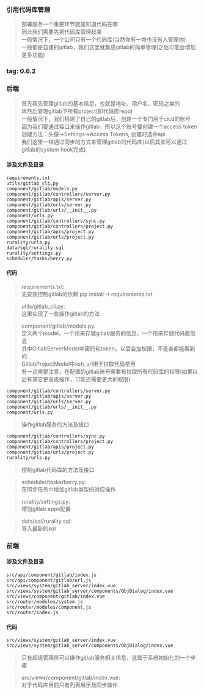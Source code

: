 ### 引用代码库管理
> 部署服务一个重要环节就是知道代码在哪  
> 因此我们需要先把代码库管理起来  
> 一般情况下，一个公司只有一个代码库(当然你有一堆也没有人管理你)  
> 一般都是自建的gitlab，我们这里就集成gitlab的简单管理(之后可能会增加更多功能)  

### tag: 0.6.2

### 后端
> 首先我先管理gitlab的基本信息，也就是地址、用户名、密码之类的  
> 再然后管理gitlab下所有project(即代码库repo)  
> 一般情况下，我们搭建了自己的gitlab后，创建一个专门用于cicd的账号  
> 因为我们要通过接口来操作gitlab，所以这个账号要创建一个access token  
> 创建方法：头像->Settings->Access Tokens, 创建时选中api  
> 我们这里一样通过同步的方式来管理gitlab的代码库(以后其实可以通过gitlab的system hook完成)  


#### 涉及文件及目录
```
requirements.txt
utils/gitlab_cli.py
component/gitlab/models.py
component/gitlab/controllers/server.py
component/gitlab/apis/server.py
component/gitlab/urls/server.py
component/gitlab/urls/__init__.py
component/urls.py
component/gitlab/controllers/sync.py
component/gitlab/controllers/project.py
component/gitlab/apis/project.py
component/gitlab/urls/project.py
rurality/urls.py
data/sql/rurality.sql
rurality/settings.py
scheduler/tasks/berry.py
```

#### 代码
> requirements.txt:  
> 先安装控制gitlab的依赖 pip install -r requirements.txt  

> utils/gitlab_cli.py:  
> 这里实现了一些操作gitlab的方法  

> component/gitlab/models.py:  
> 定义两个model，一个用来存储gitlab服务的信息，一个用来存储代码库信息  
> 其中GitlabServerModel中密码和token，以后会加权限，不是谁都能看到的  
> GitlabProjectModel中ssh_url用于拉取代码使用  
> 有一点需要注意，在配置的gitlab账号需要有拉取所有代码库的权限(如果以后有其它更高级操作，可能还需要更大的权限)  

>
```
component/gitlab/controllers/server.py
component/gitlab/apis/server.py
component/gitlab/urls/server.py
component/gitlab/urls/__init__.py
component/urls.py
```
> 操作gitlab服务的方法及接口  

>
```
component/gitlab/controllers/sync.py
component/gitlab/controllers/project.py
component/gitlab/apis/project.py
component/gitlab/urls/project.py
rurality/urls.py
```
> 控制gitlab代码库的方法及接口  

> scheduler/tasks/berry.py:  
> 在同步任务中增加gitlab类型的对应操作  

> rurality/settings.py:  
> 增加gitlab apps配置  

> data/sql/rurality.sql:  
> 导入最新的sql  


### 前端

#### 涉及文件及目录
```
src/api/component/gitlab/index.js
src/api/component/gitlab/url.js
src/views/system/gitlab_server/index.vue
src/views/system/gitlab_server/components/ObjDialog/index.vue
src/views/component/gitlab/index.vue
src/router/modules/system.js
src/router/modules/component.js
src/router/index.js
```

#### 代码
> 
```
src/views/system/gitlab_server/index.vue
src/views/system/gitlab_server/components/ObjDialog/index.vue
```
> 只有超级管理员可以操作gitlab服务相关信息，这属于系统初始化的一个步骤  

> src/views/component/gitlab/index.vue:  
> 对于代码库目前只有列表展示及同步操作  
